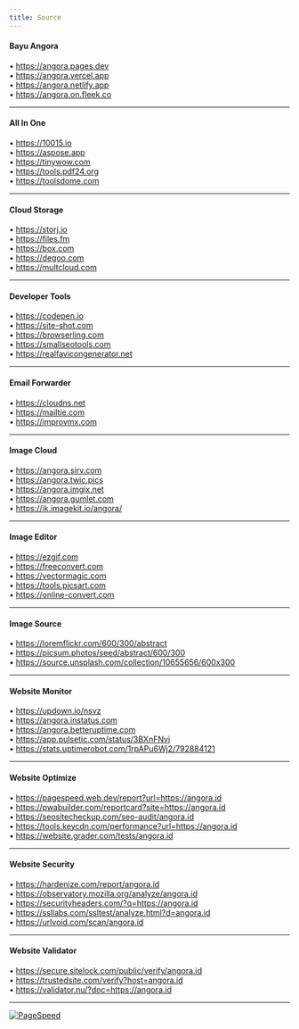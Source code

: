 ```yaml
---
title: Source
---
```


#### Bayu Angora  
• https://angora.pages.dev  
• https://angora.vercel.app  
• https://angora.netlify.app  
• https://angora.on.fleek.co  

___

#### All In One  
• https://10015.io  
• https://aspose.app  
• https://tinywow.com  
• https://tools.pdf24.org  
• https://toolsdome.com  

___

#### Cloud Storage  
• https://storj.io  
• https://files.fm  
• https://box.com  
• https://degoo.com  
• https://multcloud.com  

___

#### Developer Tools  
• https://codepen.io  
• https://site-shot.com  
• https://browserling.com  
• https://smallseotools.com  
• https://realfavicongenerator.net  

___

#### Email Forwarder  
• https://cloudns.net  
• https://mailtie.com  
• https://improvmx.com  

___

#### Image Cloud  
• https://angora.sirv.com  
• https://angora.twic.pics  
• https://angora.imgix.net  
• https://angora.gumlet.com  
• https://ik.imagekit.io/angora/  

___

#### Image Editor  
• https://ezgif.com  
• https://freeconvert.com  
• https://vectormagic.com  
• https://tools.picsart.com  
• https://online-convert.com  

___

#### Image Source  
• https://loremflickr.com/600/300/abstract  
• https://picsum.photos/seed/abstract/600/300  
• https://source.unsplash.com/collection/10655656/600x300  

___

#### Website Monitor  
• https://updown.io/nsvz  
• https://angora.instatus.com  
• https://angora.betteruptime.com  
• https://app.pulsetic.com/status/3BXnFNvi  
• https://stats.uptimerobot.com/1rpAPu6Wj2/792884121  

___

#### Website Optimize  
• https://pagespeed.web.dev/report?url=https://angora.id  
• https://pwabuilder.com/reportcard?site=https://angora.id  
• https://seositecheckup.com/seo-audit/angora.id  
• https://tools.keycdn.com/performance?url=https://angora.id  
• https://website.grader.com/tests/angora.id  

___

#### Website Security  
• https://hardenize.com/report/angora.id  
• https://observatory.mozilla.org/analyze/angora.id  
• https://securityheaders.com/?q=https://angora.id  
• https://ssllabs.com/ssltest/analyze.html?d=angora.id  
• https://urlvoid.com/scan/angora.id  

___

#### Website Validator  
• https://secure.sitelock.com/public/verify/angora.id  
• https://trustedsite.com/verify?host=angora.id  
• https://validator.nu/?doc=https://angora.id  

___

<a href="https://pagespeed.web.dev/report?url=https://angora.id"><img alt="PageSpeed" src="/pagespeed.svg"></a>
